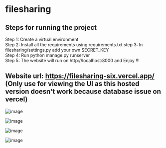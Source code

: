 # filesharing

## Steps for running the project

Step 1: Create a virtual environment\
Step 2: Install all the requirements using requirements.txt
step 3: In filesharing/settings.py add your own SECRET_KEY  
Step 4: Run python manage.py runserver\
Step 5: The website will run on http://localhost:8000 and Enjoy !!!

## Website url: https://filesharing-six.vercel.app/ (Only use for viewing the UI as this hosted version doesn't work because database issue on vercel) 

![image](https://github.com/DeepCoomer/filesharing/assets/75359203/42ace8af-d18f-4610-ba8b-672e98a98672)

![image](https://github.com/DeepCoomer/filesharing/assets/75359203/b0db494d-3829-437b-958f-a54a03227c66)

![image](https://github.com/DeepCoomer/filesharing/assets/75359203/ca10eefa-d460-4510-8bfc-b74d99104248)

![image](https://github.com/DeepCoomer/filesharing/assets/75359203/9bbeb0d0-ba9e-4fd9-adbf-1b034cf363b0)

